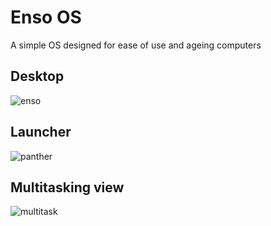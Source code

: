 # Enso OS
A simple OS designed for ease of use and ageing computers

## Desktop

![enso](http://i.imgur.com/E8BlQsQ.png)

## Launcher

![panther](http://i.imgur.com/ysXAp7p.png)

## Multitasking view

![multitask](http://i.imgur.com/IA9zIdc.png)